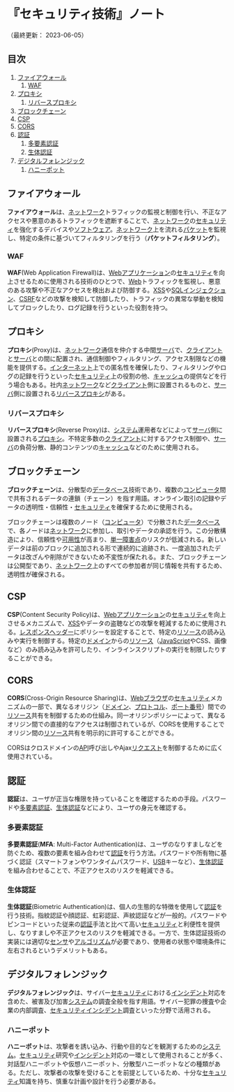 # 『セキュリティ技術』ノート

（最終更新： 2023-06-05）


## 目次

1. [ファイアウォール](#ファイアウォール)
	1. [WAF](#waf)
1. [プロキシ](#プロキシ)
	1. [リバースプロキシ](#リバースプロキシ)
1. [ブロックチェーン](#ブロックチェーン)
1. [CSP](#csp)
1. [CORS](#cors)
1. [認証](#認証)
	1. [多要素認証](#多要素認証)
	1. [生体認証](#生体認証)
1. [デジタルフォレンジック](#デジタルフォレンジック)
	1. [ハニーポット](#ハニーポット)


## ファイアウォール

**ファイアウォール**は、[ネットワーク](../../../../network/_/chapters/network.md#ネットワーク)トラフィックの監視と制御を行い、不正なアクセスや悪意のあるトラフィックを遮断することで、[ネットワーク](../../../../network/_/chapters/network.md#ネットワーク)の[セキュリティ](./security.md#セキュリティ)を強化するデバイスや[ソフトウェア](../../../../computer/software/_/chapters/software.md#ソフトウェア)。[ネットワーク](../../../../network/_/chapters/network.md#ネットワーク)上を流れる[パケット](../../../../network/_/chapters/network.md#パケット)を監視し、特定の条件に基づいてフィルタリングを行う（**パケットフィルタリング**）。

### WAF

**WAF**(Web Application Firewall)は、[Web](../../../../network/_/chapters/web.md#web)[アプリケーション](../../../../computer/software/_/chapters/software.md#応用ソフトウェア)の[セキュリティ](./security.md#セキュリティ)を向上させるために使用される技術のひとつで、[Web](../../../../network/_/chapters/web.md#web)トラフィックを監視し、悪意のある攻撃や不正なアクセスを検出および防御する。[XSS](./cyber_attack.md#xss)や[SQLインジェクション](./cyber_attack.md#sqlインジェクション)、[CSRF](./cyber_attack.md#csrf)などの攻撃を検知して防御したり、トラフィックの異常な挙動を検知してブロックしたり、ログ記録を行うといった役割を持つ。


## プロキシ

**プロキシ**(Proxy)は、[ネットワーク](../../../../network/_/chapters/network.md#ネットワーク)通信を仲介する中間[サーバ](../../../_/chapters/system_processing_model.md#クライアントサーバシステム)で、[クライアント](../../../_/chapters/system_processing_model.md#クライアントサーバシステム)と[サーバ](../../../_/chapters/system_processing_model.md#クライアントサーバシステム)との間に配置され、通信制御やフィルタリング、アクセス制限などの機能を提供する。[インターネット](../../../../network/_/chapters/network.md#インターネット)上での匿名性を確保したり、フィルタリングやログの記録を行うといった[セキュリティ](./security.md#セキュリティ)上の役割の他、[キャッシュ](../../../../network/_/chapters/web.md#キャッシュ)の提供などを行う場合もある。社内[ネットワーク](../../../../network/_/chapters/network.md#ネットワーク)など[クライアント](../../../_/chapters/system_processing_model.md#クライアントサーバシステム)側に設置されるものと、[サーバ](../../../_/chapters/system_processing_model.md#クライアントサーバシステム)側に設置される[リバースプロキシ](#リバースプロキシ)がある。

### リバースプロキシ

**リバースプロキシ**(Reverse Proxy)は、[システム](../../../_/chapters/system.md#システム)運用者などによって[サーバ](../../../_/chapters/system_processing_model.md#クライアントサーバシステム)側に設置される[プロキシ](#プロキシ)。不特定多数の[クライアント](../../../_/chapters/system_processing_model.md#クライアントサーバシステム)に対するアクセス制御や、[サーバ](../../../_/chapters/system_processing_model.md#クライアントサーバシステム)の負荷分散、静的コンテンツの[キャッシュ](../../../../network/_/chapters/web.md#キャッシュ)などのために使用される。


## ブロックチェーン

**ブロックチェーン**は、分散型の[データベース](../../../../development/database/_/chapters/database.md#データベース)技術であり、複数の[コンピュータ](../../../../computer/_/chapters/computer.md#コンピュータ)間で共有されるデータの連鎖（チェーン）を指す用語。オンライン取引の記録やデータの透明性・信頼性・[セキュリティ](./security.md#セキュリティ)を確保するために使用される。

ブロックチェーンは複数のノード（[コンピュータ](../../../../computer/_/chapters/computer.md#コンピュータ)）で分散された[データベース](../../../../development/database/_/chapters/database.md#データベース)で、各ノードは[ネットワーク](../../../../network/_/chapters/network.md#ネットワーク)に参加し、取引やデータの承認を行う。この分散構造により、信頼性や[可用性](../../../_/chapters/system_performance_evaluation.md#可用性)が高まり、[単一障害点](../../../_/chapters/system_architecture.md#単一障害点)のリスクが低減される。新しいデータは前のブロックに追加される形で連続的に追跡され、一度追加されたデータは改ざんや削除ができないため不変性が保たれる。また、ブロックチェーンは公開型であり、[ネットワーク](../../../../network/_/chapters/network.md#ネットワーク)上のすべての参加者が同じ情報を共有するため、透明性が確保される。


## CSP

**CSP**(Content Security Policy)は、[Web](../../../../network/_/chapters/web.md#web)[アプリケーション](../../../../computer/software/_/chapters/software.md#応用ソフトウェア)の[セキュリティ](./security.md#セキュリティ)を向上させるメカニズムで、[XSS](./cyber_attack.md#xss)やデータの盗聴などの攻撃を軽減するために使用される。[レスポンスヘッダー](../../../../network/_/chapters/web.md#レスポンスメッセージ)にポリシーを設定することで、特定の[リソース](../../../../network/_/chapters/web.md#リソース)の読み込みや実行を制御する。特定の[ドメイン](../../../../network/_/chapters/internet_layer.md#ドメイン名)からの[リソース](../../../../network/_/chapters/web.md#リソース)（[JavaScript](../../../../programming/_/chapters/programming_language.md#javascript)やCSS、画像など）のみ読み込みを許可したり、インラインスクリプトの実行を制限したりすることができる。


## CORS

**CORS**(Cross-Origin Resource Sharing)は、[Webブラウザ](../../../../network/_/chapters/web.md#webブラウザ)の[セキュリティ](./security.md#セキュリティ)メカニズムの一部で、異なるオリジン（[ドメイン](../../../../network/_/chapters/internet_layer.md#ドメイン名)、[プロトコル](../../../../network/_/chapters/network_architecture.md#プロトコル)、[ポート番号](../../../../network/_/chapters/address_on_network.md#ポート番号)）間での[リソース](../../../../network/_/chapters/web.md#リソース)共有を制御するための仕組み。同一オリジンポリシーによって、異なるオリジン間での直接的なアクセスは制御されているが、CORSを使用することでオリジン間の[リソース](../../../../network/_/chapters/web.md#リソース)共有を明示的に許可することができる。

CORSはクロスドメインの[API](../../../../computer/software/_/chapters/operating_system.md#api)呼び出しやAjax[リクエスト](../../../_/chapters/system_processing_model.md#リクエスト)を制御するために広く使用されている。


## 認証

**認証**は、ユーザが正当な権限を持っていることを確認するための手段。パスワードや[多要素認証](#多要素認証)、[生体認証](#生体認証)などにより、ユーザの身元を確認する。

### 多要素認証

**多要素認証**(**MFA**: Multi-Factor Authentication)は、ユーザのなりすましなどを防ぐため、複数の要素を組み合わせて[認証](#認証)を行う方法。パスワードや所有物に基づく認証（スマートフォンやワンタイムパスワード、[USB](../../../../computer/hardware/_/chapters/bus.md#usb)キーなど）、[生体認証](#生体認証)を組み合わせることで、不正アクセスのリスクを軽減できる。

### 生体認証

**生体認証**(Biometric Authentication)は、個人の生態的な特徴を使用して[認証](#認証)を行う技術。指紋認証や顔認証、虹彩認証、声紋認証などが一般的。パスワードやピンコードといった従来の[認証](#認証)手法と比べて高い[セキュリティ](./security.md#セキュリティ)と利便性を提供し、なりすましや不正アクセスのリスクを軽減できる。一方で、生体認証技術の実装には適切な[センサ](../../../../basics/measurement_and_control/_/chapters/control_theory.md#センサ)や[アルゴリズム](../../../../programming/_/chapters/algorithm.md#アルゴリズム)が必要であり、使用者の状態や環境条件に左右されるというデメリットもある。


## デジタルフォレンジック

**デジタルフォレンジック**は、サイバー[セキュリティ](./security.md#セキュリティ)における[インシデント](./security.md#インシデント)対応を含めた、被害及び加害[システム](../../../_/chapters/system.md#システム)の調査全般を指す用語。サイバー犯罪の捜査や企業の内部調査、[セキュリティ](./security.md#セキュリティ)[インシデント](./security.md#インシデント)調査といった分野で活用される。

### ハニーポット

**ハニーポット**は、攻撃者を誘い込み、行動や目的などを観測するための[システム](../../../_/chapters/system.md#システム)。[セキュリティ](./security.md#セキュリティ)研究や[インシデント](./security.md#インシデント)対応の一環として使用されることが多く、対話型ハニーポットや仮想ハニーポット、分散型ハニーポットなどの種類がある。ただし、攻撃者の攻撃を受けることを前提としているため、十分な[セキュリティ](./security.md#セキュリティ)知識を持ち、慎重な計画や設計を行う必要がある。
